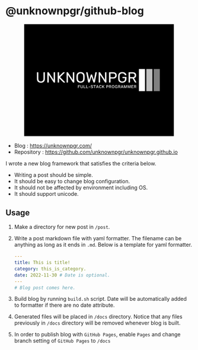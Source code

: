 # @unknownpgr/github-blog

<p align="center">
<img width="80%" src="./src/frontend/public/logo.png"/>
</p>

- Blog : https://unknownpgr.com/
- Repository : https://github.com/unknownpgr/unknownpgr.github.io

I wrote a new blog framework that satisfies the criteria below.

- Writing a post should be simple.
- It should be easy to change blog configuration.
- It should not be affected by environment including OS.
- It should support unicode.

## Usage

1. Make a directory for new post in `/post`.

2. Write a post markdown file with yaml formatter. The filename can be anything as long as it ends in `.md`. Below is a template for yaml formatter.

   ```yaml
   ---
   title: This is title!
   category: this_is_category.
   date: 2022-11-30 # Date is optional.
   ---
   # Blog post comes here.
   ```

3. Build blog by running `build.sh` script. Date will be automatically added to formatter if there are no date attribute.

4. Generated files will be placed in `/docs` directory. Notice that any files previously in `/docs` directory will be removed whenever blog is built.

5. In order to publish blog with `GitHub Pages`, enable `Pages` and change branch setting of `GitHub Pages` to `/docs`
